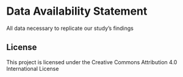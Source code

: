 # Data Availability Statement
All data necessary to replicate our study’s findings 

## License
This project is licensed under the Creative Commons Attribution 4.0 International License
